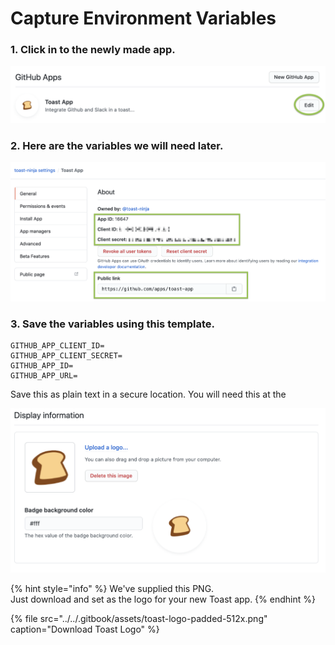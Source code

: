 # Capture Environment Variables

### 1. Click in to the newly made app.

![Don&apos;t worry about the Toast icon. We&apos;ll set it in a later step.](../../.gitbook/assets/image.png)

### 2. Here are the variables we will need later.

![](../../.gitbook/assets/image%20%2815%29.png)

### 3. Save the variables using this template.

```text
GITHUB_APP_CLIENT_ID=
GITHUB_APP_CLIENT_SECRET=
GITHUB_APP_ID=
GITHUB_APP_URL=
```

Save this as plain text in a secure location. You will need this at the 

![](../../.gitbook/assets/image%20%2812%29.png)

{% hint style="info" %}
We've supplied this PNG.  
Just download and set as the logo for your new Toast app.
{% endhint %}

{% file src="../../.gitbook/assets/toast-logo-padded-512x.png" caption="Download Toast Logo" %}

